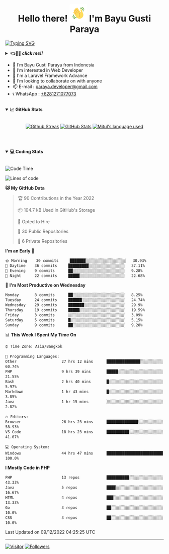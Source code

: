 <h1 align="center">Hello there! <img src="https://github.com/bayugustiparaya/bayugustiparaya/blob/main/wave.gif" height="55px" width="55px"> I'm Bayu Gusti Paraya</h1>

[![Typing SVG](https://readme-typing-svg.herokuapp.com?font=Fira+Code&size=18&duration=2000&pause=2000&vCenter=true&width=800&height=40&lines=Hello+there!+%F0%9F%91%8B%E2%9A%A1.++My+name+is+Bayu+Gusti+Paraya.;I+am+a+Junior+Web+Developer+living+in+Padang.+Indonesia.;Laravel.+Java.+RestAPI.+MySQL.+Server+Management.+OOP.+Git.+Bootstrap.;If+you're+around+Padang%2C+drop+us+an+email+and+let's+chat+over+coffee!+%E2%98%95%F0%9F%91%8B%E2%9A%A1+)](https://github.com/bayugustiparaya)

<details>
<summary><b>👈👀🙌 <i>click me!!</i></b></summary>

I am a Junior Web Developer living in Padang, West Sumatra :indonesia: . I am currently studying Software Engineering at the Padang State Polytechnic. I am very interested and passionate about programming be it backend, frontend, mobile and especially on the backend of a web. And I am able to work individually as well as with a team. Outside of Technology, I enjoy reading, enjoying music and exploring the outdoors. If you're around Padang, drop us an email and let's chat over coffee! ☕👋⚡

</details>
 
- 👋 I’m Bayu Gusti Paraya from Indonesia 
- 👀 I’m interested in Web Developer
- 🌱 I'm a Laravel Framework Advance
- 💞️ I’m looking to collaborate on with anyone
- 📫 E-mail : <a href="mailto:paraya.developer@gmail.com" target="_blank">paraya.developer@gmail.com</a>
- 📞 WhatsApp : <a href="https://wa.me/6281271077073" target="_blank">+6281271077073</a>

<br>

<details open="">
<summary><b>📈 GitHub Stats</b></summary>
<br>
<p align="center">
<a href="https://github.com/bayugustiparaya"><img alt="Github Streak" src="https://github-readme-streak-stats.herokuapp.com?user=bayugustiparaya&theme=onedark"/></a>
<a href="https://github.com/bayugustiparaya"><img alt="GitHub Stats" src="https://github-readme-stats.vercel.app/api?username=bayugustiparaya&show_icons=true&theme=onedark&include_all_commits=true" width=55%/></a>
<a href="https://github.com/bayugustiparaya"><img alt="Mitul's language used" src="https://github-readme-stats.vercel.app/api/top-langs/?username=bayugustiparaya&theme=onedark&langs_count=7&layout=compact" width=40%/></a>
</p>
</details>

<br><br>

<details open="">
<summary><b>💻 Coding Stats</b></summary><br>


<!--START_SECTION:waka-->
![Code Time](http://img.shields.io/badge/Code%20Time-81%20hrs%2049%20mins-blue)

![Lines of code](https://img.shields.io/badge/From%20Hello%20World%20I%27ve%20Written--2%20Million%20lines%20of%20code-blue)

**🐱 My GitHub Data** 

> 🏆 90 Contributions in the Year 2022
 > 
> 📦 104.7 kB Used in GitHub's Storage 
 > 
> 💼 Opted to Hire
 > 
> 📜 30 Public Repositories 
 > 
> 🔑 6 Private Repositories  
 > 
**I'm an Early 🐤** 

```text
🌞 Morning    30 commits     ███████░░░░░░░░░░░░░░░░░░   30.93% 
🌆 Daytime    36 commits     █████████░░░░░░░░░░░░░░░░   37.11% 
🌃 Evening    9 commits      ██░░░░░░░░░░░░░░░░░░░░░░░   9.28% 
🌙 Night      22 commits     █████░░░░░░░░░░░░░░░░░░░░   22.68%

```
📅 **I'm Most Productive on Wednesday** 

```text
Monday       8 commits      ██░░░░░░░░░░░░░░░░░░░░░░░   8.25% 
Tuesday      24 commits     ██████░░░░░░░░░░░░░░░░░░░   24.74% 
Wednesday    29 commits     ███████░░░░░░░░░░░░░░░░░░   29.9% 
Thursday     19 commits     █████░░░░░░░░░░░░░░░░░░░░   19.59% 
Friday       3 commits      ░░░░░░░░░░░░░░░░░░░░░░░░░   3.09% 
Saturday     5 commits      █░░░░░░░░░░░░░░░░░░░░░░░░   5.15% 
Sunday       9 commits      ██░░░░░░░░░░░░░░░░░░░░░░░   9.28%

```


📊 **This Week I Spent My Time On** 

```text
⌚︎ Time Zone: Asia/Bangkok

💬 Programming Languages: 
Other                    27 hrs 12 mins      ███████████████░░░░░░░░░░   60.74% 
PHP                      9 hrs 39 mins       █████░░░░░░░░░░░░░░░░░░░░   21.55% 
Bash                     2 hrs 40 mins       █░░░░░░░░░░░░░░░░░░░░░░░░   5.97% 
Markdown                 1 hr 43 mins        █░░░░░░░░░░░░░░░░░░░░░░░░   3.85% 
Java                     1 hr 15 mins        ░░░░░░░░░░░░░░░░░░░░░░░░░   2.82%

🔥 Editors: 
Browser                  26 hrs 23 mins      ██████████████░░░░░░░░░░░   58.93% 
VS Code                  18 hrs 23 mins      ██████████░░░░░░░░░░░░░░░   41.07%

💻 Operating System: 
Windows                  44 hrs 47 mins      █████████████████████████   100.0%

```

**I Mostly Code in PHP** 

```text
PHP                      13 repos            ██████████░░░░░░░░░░░░░░░   43.33% 
Java                     5 repos             ████░░░░░░░░░░░░░░░░░░░░░   16.67% 
HTML                     4 repos             ███░░░░░░░░░░░░░░░░░░░░░░   13.33% 
Go                       3 repos             ██░░░░░░░░░░░░░░░░░░░░░░░   10.0% 
CSS                      3 repos             ██░░░░░░░░░░░░░░░░░░░░░░░   10.0%

```



 Last Updated on 09/12/2022 04:25:25 UTC
<!--END_SECTION:waka-->


</details>
  
---

[![Visitor](https://visitor-badge.laobi.icu/badge?page_id=bayugustiparaya.bayugustiparaya)](https://github.com/bayugustiparaya) [![Followers](https://img.shields.io/github/followers/bayugustiparaya.svg?style=social&label=Follow)](https://github.com/bayugustiparaya?tab=followers)

